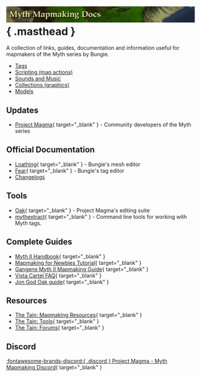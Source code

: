 # ![Myth Mapmaking Docs](masthead.png){ .masthead }

A collection of links, guides, documentation and information useful for mapmakers of the Myth series by Bungie.

* [Tags](tags.md)
* [Scripting (map actions)](scripting.md)
* [Sounds and Music](sounds.md)
* [Collections (graphics)](collections.md)
* [Models](models.md)

## Updates

* [Project Magma](https://projectmagma.net/){ target="_blank" } - Community developers of the Myth series

## Official Documentation

* [Loathing](https://projectmagma.net/downloads/myth2docs/loathing.html){ target="_blank" } - Bungie's mesh editor
* [Fear](https://projectmagma.net/downloads/myth2docs/fear.html){ target="_blank" } - Bungie's tag editor
* [Changelogs](https://github.com/jwheare/mythtooldocs/commits/main/)

## Tools

* [Oak](https://projectmagma.net/~melekor/oak/){ target="_blank" } - Project Magma's editing suite
* [mythextract](https://github.com/jwheare/mythextract){ target="_blank" } - Command line tools for working with Myth tags.

## Complete Guides

* [Myth II Handbook](https://tain.totalcodex.net/items/show/the-myth-ii-handbook){ target="_blank" }
* [Mapmaking for Newbies Tutorial](http://www.orderofhpak.com/Manuals/Guides/Mapmaking%20for%20Newbies%20Tutorial.pdf){ target="_blank" }
* [Gangene Myth II Mapmaking Guide](https://web.archive.org/web/20001209122100fw_/http://people.atl.mediaone.net/gangrene/mapmake.htm){ target="_blank" }
* [Vista Cartel FAQ](https://web.archive.org/web/20021009220249/http://vistacartel.com/myth/faq.html){ target="_blank" }
* [Jon God Oak guide](https://hl.udogs.net/files/Uploads/%20User%20Uploads/Jon%20God's%20Uploads/OakGuide/Oak%20guide.html){ target="_blank" }

## Resources

* [The Tain: Mapmaking Resources](https://tain.totalcodex.net/mythii/mapmaking_resources){ target="_blank" }
* [The Tain: Tools](https://tain.totalcodex.net/mythii/tools){ target="_blank" }
* [The Tain: Forums](https://tain.totalcodex.net/forum/){ target="_blank" }

## Discord

[:fontawesome-brands-discord:{ .discord } Project Magma - Myth Mapmaking Discord](https://discord.gg/Smuv2tk5f6){ target="_blank" }
